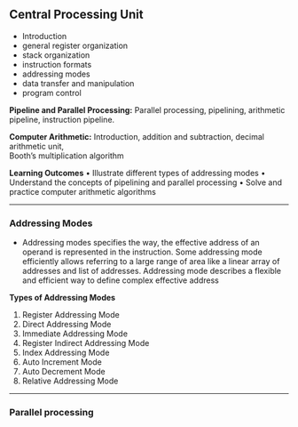## Central Processing Unit
- Introduction
- general register organization
- stack organization
- instruction formats
- addressing modes
- data transfer and manipulation
- program control

__Pipeline and Parallel Processing:__ Parallel processing, pipelining, arithmetic pipeline, instruction pipeline.

__Computer Arithmetic:__ Introduction, addition and subtraction, decimal arithmetic unit,  
Booth’s multiplication algorithm

__Learning Outcomes__
• Illustrate different types of addressing modes
• Understand the concepts of pipelining and parallel processing 
• Solve and practice computer arithmetic algorithms

---
### Addressing Modes
- Addressing modes specifies the way, the effective address of an operand is represented in the instruction. Some addressing mode efficiently allows referring to a large range of area like a linear array of addresses and list of addresses. Addressing mode describes a flexible and efficient way to define complex effective address

__Types of Addressing Modes__
1. Register Addressing Mode  
2. Direct Addressing Mode  
3. Immediate Addressing Mode  
4. Register Indirect Addressing Mode  
5. Index Addressing Mode  
6. Auto Increment Mode  
7. Auto Decrement Mode  
8. Relative Addressing Mode

---
### Parallel processing

